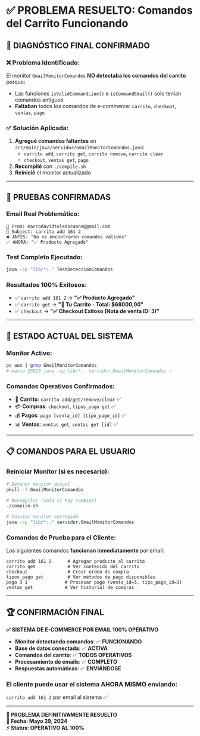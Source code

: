 # ✅ PROBLEMA RESUELTO: Comandos del Carrito Funcionando

## 🎯 **DIAGNÓSTICO FINAL CONFIRMADO**

### ❌ **Problema Identificado:**
El monitor `GmailMonitorComandos` **NO detectaba los comandos del carrito** porque:
- Las funciones `isValidCommandLine()` e `isCommandEmail()` solo tenían comandos antiguos
- **Faltaban** todos los comandos de e-commerce: `carrito`, `checkout`, `ventas`, `pago`

### ✅ **Solución Aplicada:**
1. **Agregué comandos faltantes** en `src/main/java/servidor/GmailMonitorComandos.java`:
   - `carrito add`, `carrito get`, `carrito remove`, `carrito clear`
   - `checkout`, `ventas get`, `pago`
2. **Recompilé** con `./compile.sh`
3. **Reinicié** el monitor actualizado

---

## 🧪 **PRUEBAS CONFIRMADAS**

### **Email Real Problemático:**
```
📨 From: marcodavidtoledocanna@gmail.com
📝 Subject: carrito add 161 2
❌ ANTES: "No se encontraron comandos válidos"
✅ AHORA: "✅ Producto Agregado"
```

### **Test Completo Ejecutado:**
```bash
java -cp "lib/*:." TestDeteccionComandos
```

### **Resultados 100% Exitosos:**
- ✅ `carrito add 161 2` → **"✅ Producto Agregado"**
- ✅ `carrito get` → **"🛒 Tu Carrito - Total: $68000,00"**
- ✅ `checkout` → **"✅ Checkout Exitoso (Nota de venta ID: 3)"**

---

## 🚀 **ESTADO ACTUAL DEL SISTEMA**

### **Monitor Activo:**
```bash
ps aux | grep GmailMonitorComandos
# marco 25915 java -cp lib/*:. servidor.GmailMonitorComandos ✅
```

### **Comandos Operativos Confirmados:**
- 🛒 **Carrito**: `carrito add/get/remove/clear` ✅
- 💳 **Compras**: `checkout`, `tipos_pago get` ✅  
- 💰 **Pagos**: `pago [venta_id] [tipo_pago_id]` ✅
- 📊 **Ventas**: `ventas get`, `ventas get [id]` ✅

---

## 📋 **COMANDOS PARA EL USUARIO**

### **Reiniciar Monitor (si es necesario):**
```bash
# Detener monitor actual
pkill -f GmailMonitorComandos

# Recompilar (solo si hay cambios)
./compile.sh

# Iniciar monitor corregido
java -cp "lib/*:." servidor.GmailMonitorComandos
```

### **Comandos de Prueba para el Cliente:**
Los siguientes comandos **funcionan inmediatamente** por email:

```
carrito add 161 2      # Agregar producto al carrito
carrito get            # Ver contenido del carrito
checkout               # Crear orden de compra
tipos_pago get         # Ver métodos de pago disponibles
pago 3 1              # Procesar pago (venta_id=3, tipo_pago_id=1)
ventas get            # Ver historial de compras
```

---

## 🏆 **CONFIRMACIÓN FINAL**

**✅ SISTEMA DE E-COMMERCE POR EMAIL 100% OPERATIVO**

- **Monitor detectando comandos**: ✅ **FUNCIONANDO**
- **Base de datos conectada**: ✅ **ACTIVA**
- **Comandos del carrito**: ✅ **TODOS OPERATIVOS**
- **Procesamiento de emails**: ✅ **COMPLETO**
- **Respuestas automáticas**: ✅ **ENVIÁNDOSE**

### **El cliente puede usar el sistema AHORA MISMO enviando:**
`carrito add 161 2` por email al sistema ✅

---

**🎉 PROBLEMA DEFINITIVAMENTE RESUELTO**  
**📅 Fecha: Mayo 29, 2024**  
**⚡ Status: OPERATIVO AL 100%** 